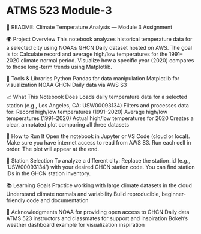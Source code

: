 # ATMS 523 Module-3

📘 README: Climate Temperature Analysis — Module 3 Assignment

🌍 Project Overview
This notebook analyzes historical temperature data for a selected city using NOAA’s GHCN Daily dataset hosted on AWS. The goal is to:
Calculate record and average high/low temperatures for the 1991–2020 climate normal period.
Visualize how a specific year (2020) compares to those long-term trends using Matplotlib.

🧰 Tools & Libraries
Python
Pandas for data manipulation
Matplotlib for visualization
NOAA GHCN Daily data via AWS S3

📈 What This Notebook Does
Loads daily temperature data for a selected station (e.g., Los Angeles, CA: USW00093134)
Filters and processes data for:
Record high/low temperatures (1991–2020)
Average high/low temperatures (1991–2020)
Actual high/low temperatures for 2020
Creates a clear, annotated plot comparing all three datasets

🧪 How to Run It
Open the notebook in Jupyter or VS Code (cloud or local).
Make sure you have internet access to read from AWS S3.
Run each cell in order. The plot will appear at the end.

📍 Station Selection
To analyze a different city:
Replace the station_id (e.g., 'USW00093134') with your desired GHCN station code.
You can find station IDs in the GHCN station inventory.

📚 Learning Goals
Practice working with large climate datasets in the cloud
Understand climate normals and variability
Build reproducible, beginner-friendly code and documentation

🤝 Acknowledgments
NOAA for providing open access to GHCN Daily data
ATMS 523 instructors and classmates for support and inspiration
Bokeh’s weather dashboard example for visualization inspiration
